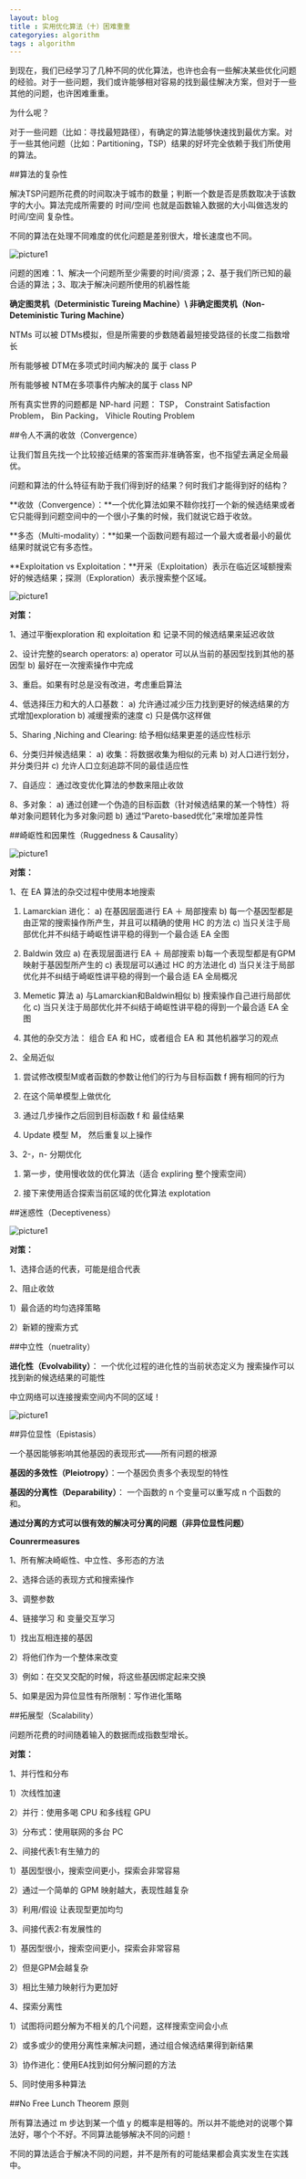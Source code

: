 ```yaml
---
layout: blog
title : 实用优化算法（十）困难重重
categoryies: algorithm
tags : algorithm
---
```


到现在，我们已经学习了几种不同的优化算法，也许也会有一些解决某些优化问题的经验。对于一些问题，我们或许能够相对容易的找到最佳解决方案，但对于一些其他的问题，也许困难重重。

为什么呢？

对于一些问题（比如：寻找最短路径），有确定的算法能够快速找到最优方案。对于一些其他问题（比如：Partitioning，TSP）结果的好坏完全依赖于我们所使用的算法。

##算法的复杂性

解决TSP问题所花费的时间取决于城市的数量；判断一个数是否是质数取决于该数字的大小。算法完成所需要的 时间/空间 也就是函数输入数据的大小叫做选发的 时间/空间 复杂性。

不同的算法在处理不同难度的优化问题是差别很大，增长速度也不同。

![picture1]({{site.blogimgurl}}/2014-12-10-01.png "function")

问题的困难：1、解决一个问题所至少需要的时间/资源；2、基于我们所已知的最合适的算法；3、取决于解决问题所使用的机器性能

**确定图灵机（Deterministic Tureing Machine）\ 非确定图灵机（Non-Deteministic Turing Machine）**

NTMs 可以被 DTMs模拟，但是所需要的步数随着最短接受路径的长度二指数增长

所有能够被 DTM在多项式时间内解决的 属于 class P

所有能够被 NTM在多项事件内解决的属于 class NP

所有真实世界的问题都是 NP-hard 问题： TSP， Constraint Satisfaction Problem， Bin Packing， Vihicle Routing Problem

##令人不满的收敛（Convergence）

让我们暂且先找一个比较接近结果的答案而非准确答案，也不指望去满足全局最优。

问题和算法的什么特征有助于我们得到好的结果？何时我们才能得到好的结构？

**收敛（Convergence）：**一个优化算法如果不鞥你找打一个新的候选结果或者它只能得到问题空间中的一个很小子集的时候，我们就说它趋于收敛。

**多态（Multi-modality）：**如果一个函数问题有超过一个最大或者最小的最优结果时就说它有多态性。

**Exploitation vs Exploitation：**开采（Exploitation）表示在临近区域额搜索好的候选结果；探测（Exploration）表示搜索整个区域。

![picture1]({{site.blogimgurl}}/2014-12-10-02.png "exVSex")

**对策：**

1、通过平衡exploration 和 exploitation 和 记录不同的候选结果来延迟收敛

2、设计完整的search operators: a) operator 可以从当前的基因型找到其他的基因型 b) 最好在一次搜索操作中完成 

3、重启。如果有时总是没有改进，考虑重启算法

4、低选择压力和大的人口基数： a) 允许通过减少压力找到更好的候选结果的方式增加exploration b) 减缓搜索的速度 c) 只是偶尔这样做

5、Sharing ,Niching and Clearing: 给予相似结果更差的适应性标示

6、分类归并候选结果： a) 收集：将数据收集为相似的元素 b) 对人口进行划分，并分类归并 c) 允许人口立刻追踪不同的最佳适应性

7、自适应： 通过改变优化算法的参数来阻止收敛

8、多对象： a) 通过创建一个伪造的目标函数（针对候选结果的某一个特性）将单对象问题转化为多对象问题 b) 通过“Pareto-based优化”来增加差异性

##崎岖性和因果性（Ruggedness & Causality）

![picture1]({{site.blogimgurl}}/2014-12-10-03.png "causality")

**对策：**

1、在 EA 算法的杂交过程中使用本地搜索

1) Lamarckian 进化： a) 在基因层面进行 EA ＋ 局部搜索 b) 每一个基因型都是由正常的搜索操作所产生，并且可以精确的使用 HC 的方法 c) 当只关注于局部优化并不纠结于崎岖性讲平稳的得到一个最合适 EA 全图

2) Baldwin 效应 a) 在表现层面进行 EA ＋ 局部搜索 b)每一个表现型都是有GPM映射于基因型所产生的 c) 表现层可以通过 HC 的方法进化 d) 当只关注于局部优化并不纠结于崎岖性讲平稳的得到一个最合适 EA 全局概况

3) Memetic 算法 a) 与Lamarckian和Baldwin相似 b) 搜索操作自己进行局部优化 c) 当只关注于局部优化并不纠结于崎岖性讲平稳的得到一个最合适 EA 全图

4) 其他的杂交方法： 组合 EA 和 HC，或者组合 EA 和 其他机器学习的观点

2、全局近似
	
1) 尝试修改模型M或者函数的参数让他们的行为与目标函数 f 拥有相同的行为

2) 在这个简单模型上做优化

3) 通过几步操作之后回到目标函数 f 和 最佳结果

4) Update 模型 M， 然后重复以上操作

3、2-，n- 分期优化

1) 第一步，使用慢收敛的优化算法（适合 expliring 整个搜索空间）

2) 接下来使用适合探索当前区域的优化算法 explotation

##迷惑性（Deceptiveness） 

![picture1]({{site.blogimgurl}}/2014-12-10-04.png "decep")

**对策：**

1、选择合适的代表，可能是组合代表

2、阻止收敛
	
1）最合适的均匀选择策略

2）新颖的搜索方式

##中立性（nuetrality）

**进化性（Evolvability）**： 一个优化过程的进化性的当前状态定义为 搜索操作可以找到新的候选结果的可能性

中立网络可以连接搜索空间内不同的区域！

![picture1]({{site.blogimgurl}}/2014-12-10-05.png "nuetral")

##异位显性（Epistasis）

一个基因能够影响其他基因的表现形式——所有问题的根源

**基因的多效性（Pleiotropy）**：一个基因负责多个表现型的特性

**基因的分离性（Deparability）**： 一个函数的 n 个变量可以重写成 n 个函数的和。

**通过分离的方式可以很有效的解决可分离的问题（非异位显性问题）**

**Counrermeasures**

1、所有解决崎岖性、中立性、多形态的方法

2、选择合适的表现方式和搜索操作

3、调整参数

4、链接学习 和 变量交互学习
	
1）找出互相连接的基因

2）将他们作为一个整体来改变

3）例如：在交叉交配的时候，将这些基因绑定起来交换

5、如果是因为异位显性有所限制：写作进化策略

##拓展型（Scalability）

问题所花费的时间随着输入的数据而成指数型增长。

**对策：**

1、并行性和分布
	
1）次线性加速

2）并行：使用多喝 CPU 和多线程 GPU

3）分布式：使用联网的多台 PC

2、间接代表1:有生殖力的

1）基因型很小，搜索空间更小，探索会非常容易

2）通过一个简单的 GPM 映射越大，表现性越复杂

3）利用/假设 让表现型更加均匀

3、间接代表2:有发展性的

1）基因型很小，搜索空间更小，探索会非常容易

2）但是GPM会越复杂

3）相比生殖力映射行为更加好

4、探索分离性

1）试图将问题分解为不相关的几个问题，这样搜索空间会小点

2）或多或少的使用分离性来解决问题，通过组合候选结果得到新结果

3）协作进化：使用EA找到如何分解问题的方法

5、同时使用多种算法

##No Free Lunch Theorem 原则

所有算法通过 m 步达到某一个值 y 的概率是相等的。所以并不能绝对的说哪个算法好，哪个个不好。不同算法能够解决不同的问题！

不同的算法适合于解决不同的问题，并不是所有的可能结果都会真实发生在实践中。
